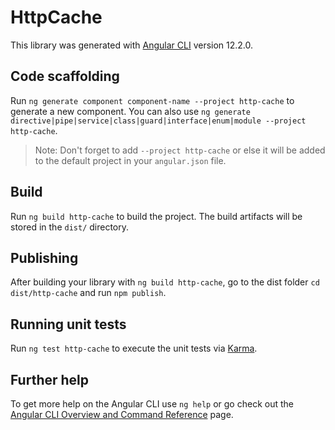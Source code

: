 # HttpCache

This library was generated with [Angular CLI](https://github.com/angular/angular-cli) version 12.2.0.

## Code scaffolding

Run `ng generate component component-name --project http-cache` to generate a new component. You can also use `ng generate directive|pipe|service|class|guard|interface|enum|module --project http-cache`.
> Note: Don't forget to add `--project http-cache` or else it will be added to the default project in your `angular.json` file. 

## Build

Run `ng build http-cache` to build the project. The build artifacts will be stored in the `dist/` directory.

## Publishing

After building your library with `ng build http-cache`, go to the dist folder `cd dist/http-cache` and run `npm publish`.

## Running unit tests

Run `ng test http-cache` to execute the unit tests via [Karma](https://karma-runner.github.io).

## Further help

To get more help on the Angular CLI use `ng help` or go check out the [Angular CLI Overview and Command Reference](https://angular.io/cli) page.
